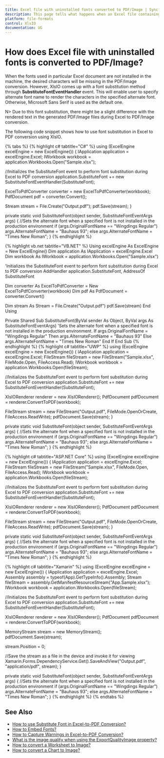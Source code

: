 ```yaml
---
title: Excel file with uninstalled fonts converted to PDF/Image | Syncfusion
description: This page tells what happens when an Excel file containing uninstalled fonts is converted to PDF/Image using XlsIO.
platform: file-formats
control: XlsIO
documentation: UG
---
```


# How does Excel file with uninstalled fonts is converted to PDF/Image?

When the fonts used in particular Excel document are not installed in the machine, the desired characters will be missing in the PDF/Image conversion. However, XlsIO comes up with a font substitution method through **SubstituteFontEventHandler** event. This will enable user to specify alternate font name to render the characters in the specified alternate font. Otherwise, Microsoft Sans Serif is used as the default one.

N> Due to this font substitution, there might be a slight difference with the rendered text in the generated PDF/Image files during Excel to PDF/Image conversion.

The following code snippet shows how to use font substitution in Excel to PDF conversion using XlsIO.

{% tabs %}
{% highlight c# tabtitle="C#" %}
using (ExcelEngine excelEngine = new ExcelEngine())
{
  IApplication application = excelEngine.Excel;
  IWorkbook workbook = application.Workbooks.Open("Sample.xlsx");

  //Initializes the SubstituteFont event to perform font substitution during Excel to PDF conversion
  application.SubstituteFont += new SubstituteFontEventHandler(SubstituteFont);

  ExcelToPdfConverter converter = new ExcelToPdfConverter(workbook);
  PdfDocument pdf = converter.Convert();

  Stream stream = File.Create("Output.pdf");
  pdf.Save(stream);
}

private static void SubstituteFont(object sender, SubstituteFontEventArgs args)
{
  //Sets the alternate font when a specified font is not installed in the production environment
  if (args.OriginalFontName == "Wingdings Regular")
	args.AlternateFontName = "Bauhaus 93";
  else
	args.AlternateFontName = "Times New Roman";
}
{% endhighlight %}

{% highlight vb.net tabtitle="VB.NET" %}
Using excelEngine As ExcelEngine = New ExcelEngine()
  Dim application As IApplication = excelEngine.Excel
  Dim workbook As IWorkbook = application.Workbooks.Open("Sample.xlsx")

  'Initializes the SubstituteFont event to perform font substitution during Excel to PDF conversion
  AddHandler application.SubstituteFont, AddressOf SubstituteFont

  Dim converter As ExcelToPdfConverter = New ExcelToPdfConverter(workbook)
  Dim pdf As PdfDocument = converter.Convert()

  Dim stream As Stream = File.Create("Output.pdf")
  pdf.Save(stream)
End Using

Private Shared Sub SubstituteFont(ByVal sender As Object, ByVal args As SubstituteFontEventArgs)
  'Sets the alternate font when a specified font is not installed in the production environment.
  If args.OriginalFontName = "Wingdings Regular" Then
	args.AlternateFontName = "Bauhaus 93"
  Else
	args.AlternateFontName = "Times New Roman"
  End If
End Sub
{% endhighlight %}
{% highlight c# tabtitle="UWP" %}
using (ExcelEngine excelEngine = new ExcelEngine())
{
  IApplication application = excelEngine.Excel;
  FileStream fileStream = new FileStream("Sample.xlsx", FileMode.Open, FileAccess.Read);
  IWorkbook workbook = application.Workbooks.Open(fileStream);

  //Initializes the SubstituteFont event to perform font substitution during Excel to PDF conversion
  application.SubstituteFont += new SubstituteFontEventHandler(SubstituteFont);

  XlsIORenderer renderer = new XlsIORenderer();
  PdfDocument pdfDocument = renderer.ConvertToPDF(workbook);

  FileStream stream = new FileStream("Output.pdf", FileMode.OpenOrCreate, FileAccess.ReadWrite);
  pdfDocument.Save(stream);
}

private static void SubstituteFont(object sender, SubstituteFontEventArgs args)
{
  //Sets the alternate font when a specified font is not installed in the production environment
  if (args.OriginalFontName == "Wingdings Regular")
    args.AlternateFontName = "Bauhaus 93";
  else
    args.AlternateFontName = "Times New Roman";
}
{% endhighlight %}

{% highlight c# tabtitle="ASP.NET Core" %}
using (ExcelEngine excelEngine = new ExcelEngine())
{
  IApplication application = excelEngine.Excel;
  FileStream fileStream = new FileStream("Sample.xlsx", FileMode.Open, FileAccess.Read);
  IWorkbook workbook = application.Workbooks.Open(fileStream);

  //Initializes the SubstituteFont event to perform font substitution during Excel to PDF conversion
  application.SubstituteFont += new SubstituteFontEventHandler(SubstituteFont);

  XlsIORenderer renderer = new XlsIORenderer();
  PdfDocument pdfDocument = renderer.ConvertToPDF(workbook);

  FileStream stream = new FileStream("Output.pdf", FileMode.OpenOrCreate, FileAccess.ReadWrite);
  pdfDocument.Save(stream);
}

private static void SubstituteFont(object sender, SubstituteFontEventArgs args)
{
  //Sets the alternate font when a specified font is not installed in the production environment
  if (args.OriginalFontName == "Wingdings Regular")
    args.AlternateFontName = "Bauhaus 93";
  else
    args.AlternateFontName = "Times New Roman";
}
{% endhighlight %}

{% highlight c# tabtitle="Xamarin" %}
using (ExcelEngine excelEngine = new ExcelEngine())
{
  IApplication application = excelEngine.Excel;
  Assembly assembly = typeof(App).GetTypeInfo().Assembly;
  Stream fileStream = assembly.GetManifestResourceStream("App.Sample.xlsx");
  IWorkbook workbook = application.Workbooks.Open(fileStream);

  //Initializes the SubstituteFont event to perform font substitution during Excel to PDF conversion
  application.SubstituteFont += new SubstituteFontEventHandler(SubstituteFont);

  XlsIORenderer renderer = new XlsIORenderer();
  PdfDocument pdfDocument = renderer.ConvertToPDF(workbook);

  MemoryStream stream = new MemoryStream();
  pdfDocument.Save(stream);

  stream.Position = 0;

  //Save the stream as a file in the device and invoke it for viewing
  Xamarin.Forms.DependencyService.Get<ISave>().SaveAndView("Output.pdf", "application/pdf", stream);
}

private static void SubstituteFont(object sender, SubstituteFontEventArgs args)
{
  //Sets the alternate font when a specified font is not installed in the production environment
  if (args.OriginalFontName == "Wingdings Regular")
    args.AlternateFontName = "Bauhaus 93";
  else
    args.AlternateFontName = "Times New Roman";
}
{% endhighlight %}
{% endtabs %}

## See Also

* [How to use Substitute Font in Excel-to-PDF Conversion?](https://help.syncfusion.com/file-formats/xlsio/excel-to-pdf-conversion#substitute-font-in-excel-to-pdf-conversion)
* [How to Embed Fonts?](https://help.syncfusion.com/file-formats/xlsio/excel-to-pdf-converter-settings#embed-fonts)
* [How to Capture Warnings in Excel-to-PDF Conversion?](https://help.syncfusion.com/file-formats/xlsio/excel-to-pdf-converter-settings#capture-warnings-in-excel-to-pdf-conversion)
* [What is the image quality when using the ExportQualityImage property?](what-is-the-image-quality-when-using-the-exportqualityimage-property)
* [How to convert a Worksheet to Image?](https://help.syncfusion.com/file-formats/xlsio/worksheet-to-image-conversion)
* [How to convert a Chart to Image?](https://help.syncfusion.com/file-formats/xlsio/chart-to-image-conversion)

